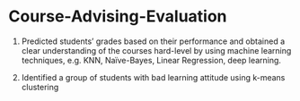 # Course-Advising-Evaluation

1. Predicted students’ grades based on their performance and obtained a clear understanding of the courses hard-level by using machine learning techniques, e.g. KNN, Naïve-Bayes, Linear Regression, deep learning.

2. Identified a group of students with bad learning attitude using k-means clustering
